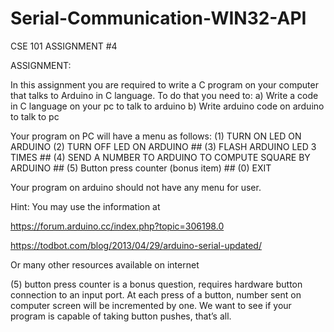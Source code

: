 # Serial-Communication-WIN32-API
CSE 101 ASSIGNMENT #4

ASSIGNMENT:

In this assignment you are required to write a C program on your computer that talks to Arduino in C language. To do that you need to:
a)	Write a code in C language on your pc to talk to arduino
b)	Write arduino code on arduino to talk to pc

Your program on PC will have a menu as follows:
(1) TURN ON LED ON ARDUINO
(2) TURN OFF LED ON ARDUINO ##
(3) FLASH ARDUINO LED 3 TIMES ##
(4) SEND A NUMBER TO ARDUINO TO COMPUTE SQUARE BY ARDUINO ##
(5) Button press counter (bonus item) ##
(0) EXIT

Your program on arduino should not have any menu for user.

Hint:  You may use the information at 

https://forum.arduino.cc/index.php?topic=306198.0


https://todbot.com/blog/2013/04/29/arduino-serial-updated/



Or many other resources available on internet
 

(5) button press counter is a bonus question, requires hardware button connection to an input port. At each press of a button, number sent on computer screen will be incremented by one. We want to see if your program is capable of taking button pushes, that’s all.

